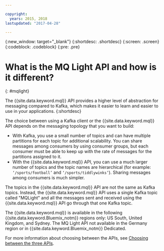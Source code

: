 ```yaml
---

copyright:
  years: 2015, 2018
lastupdated: "2017-04-28"

---
```


{:new_window: target="_blank"}
{:shortdesc: .shortdesc}
{:screen: .screen}
{:codeblock: .codeblock}
{:pre: .pre}

# What is the MQ Light API and how is it different?
{: #mqlight}

The {{site.data.keyword.mql}} API provides a higher level of
abstraction for messaging compared to Kafka, which makes it easier to learn and easier to use in
your applications.
{:shortdesc}

The choice between using a Kafka client or the {{site.data.keyword.mql}} API depends on the messaging topology that you
want to build:

* With Kafka, you use a small number of topics and can have multiple partitions for each topic for additional scalability. You can share messages among consumers by using consumer groups, but each consumer must be able to keep up with the rate of messages for the partitions assigned to it.
* With the {{site.data.keyword.mql}} API, you can use a much larger number of topics and the topic names are hierarchical (for example: <code>‘/sports/football’</code> and <code>‘/sports/tiddlywinks’</code>). Sharing messages among consumers is much simpler.

The topics in the {{site.data.keyword.mql}} API are not the same
as Kafka topics. Instead, the {{site.data.keyword.mql}} API uses a
single Kafka topic called "MQLight" and all the messages sent and received using the {{site.data.keyword.mql}} API go through that one Kafka topic.

The {{site.data.keyword.mql}} is available in the following
{{site.data.keyword.Bluemix_notm}} regions only: US South, United Kingdom, and Sydney. The MQ Light API not available in the Germany region or in
{{site.data.keyword.Bluemix_notm}} Dedicated.

<!-- begin STAGING ONLY -->
For more information about choosing between the APIs, see [Choosing between the three APIs](/docs/services/MessageHub/messagehub087.html).
<!-- end STAGING ONLY -->

